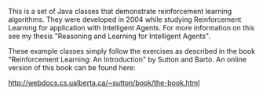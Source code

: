 This is a set of Java classes that demonstrate reinforcement learning algorithms. They were developed in 2004 while studying Reinforcement Learning for application with Intelligent Agents. For more information on this see my thesis "Reasoning and Learning for Intelligent Agents".

These example classes simply follow the exercises as described in the book "Reinforcement Learning: An Introduction" by Sutton and Barto. An online version of this book can be found here:

http://webdocs.cs.ualberta.ca/~sutton/book/the-book.html
